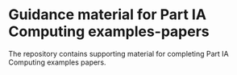 # Guidance material for Part IA Computing examples-papers

The repository contains supporting material for completing Part IA
Computing examples papers.
